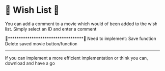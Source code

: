 # 🚧 Wish List 🚧 
You can add a comment to a movie which would of been added to the wish list. 
Simply select an ID and enter a comment


🚧***********************************🚧 
Need to implement:
Save function
Delete saved movie button/function

***********************************
If you can implement a more efficient implementation or think you can, download and have a go 
